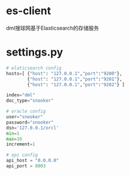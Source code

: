 # es-client
dml搜球网基于Elasticsearch的存储服务
# settings.py

```python
# elaticsearch config
hosts=[ {"host": "127.0.0.1","port":"9200"},
		{"host": "127.0.0.1","port":"9201"},
		{"host": "127.0.0.1","port":"9202"} ]

index="dml"
doc_type="snooker"

# oracle config
user="snooker"
password="snooker"
dsn='127.0.0.1/orcl'
min=1
max=10
increment=1

# api config
api_host = "0.0.0.0"
api_port = 8003
```
